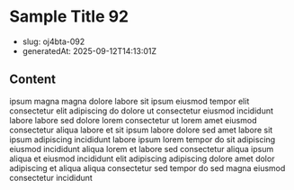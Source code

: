 # Sample Title 92

- slug: oj4bta-092
- generatedAt: 2025-09-12T14:13:01Z

## Content
ipsum magna magna dolore labore sit ipsum eiusmod tempor elit consectetur elit adipiscing do dolore ut consectetur eiusmod incididunt labore labore sed dolore lorem consectetur ut lorem amet eiusmod consectetur aliqua labore et sit ipsum labore dolore sed amet labore sit ipsum adipiscing incididunt labore ipsum lorem tempor do sit adipiscing eiusmod incididunt aliqua lorem et labore sed consectetur aliqua ipsum aliqua et eiusmod incididunt elit adipiscing adipiscing dolore amet dolor adipiscing et aliqua aliqua consectetur sed tempor do sed magna eiusmod consectetur incididunt
